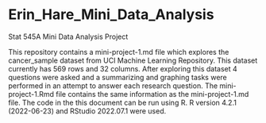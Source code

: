 # Erin_Hare_Mini_Data_Analysis

Stat 545A Mini Data Analysis Project

This repository contains a mini-project-1.md file which explores the cancer_sample dataset from UCI Machine Learning Repository. This dataset currently has 569 rows and 32 columns. After exploring this dataset 4 questions were asked and a summarizing and graphing tasks were performed in an attempt to answer each research question.
The mini-project-1.Rmd file contains the same information as the mini-project-1.md file. The code in the this document can be run using R. R version 4.2.1 (2022-06-23) and RStudio 2022.07.1 were used.
